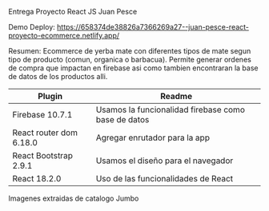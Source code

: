 Entrega Proyecto React JS Juan Pesce

Demo Deploy: https://658374de38826a7366269a27--juan-pesce-react-proyecto-ecommerce.netlify.app/

Resumen: Ecommerce de yerba mate con diferentes tipos de mate segun tipo de producto (comun, organica o barbacua). Permite generar ordenes de compra que impactan en firebase asi como tambien encontraran la base de datos de los productos alli.

|Plugin|Readme|
|------|------|
|Firebase 10.7.1| Usamos la funcionalidad firebase como base de datos|
|React router dom 6.18.0| Agregar enrutador para la app|
|React Bootstrap 2.9.1| Usamos el diseño para el navegador|
|React 18.2.0| Uso de las funcionalidades de React|

Imagenes extraidas de catalogo Jumbo

